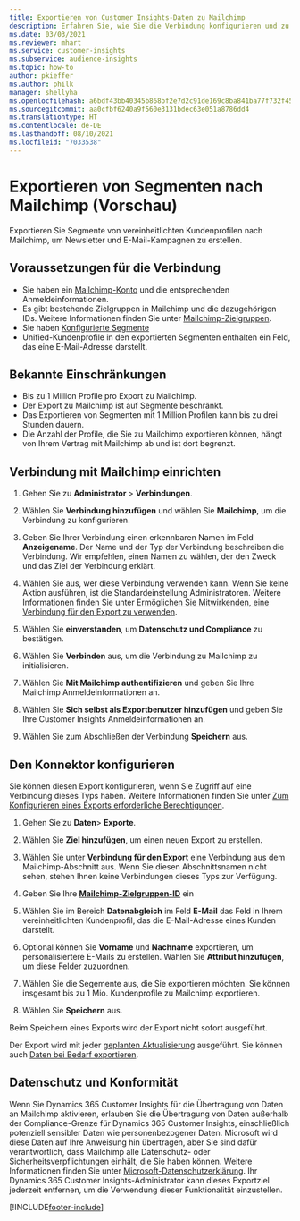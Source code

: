```yaml
---
title: Exportieren von Customer Insights-Daten zu Mailchimp
description: Erfahren Sie, wie Sie die Verbindung konfigurieren und zu Mailchimp exportieren.
ms.date: 03/03/2021
ms.reviewer: mhart
ms.service: customer-insights
ms.subservice: audience-insights
ms.topic: how-to
author: pkieffer
ms.author: philk
manager: shellyha
ms.openlocfilehash: a6bdf43bb40345b868bf2e7d2c91de169c8ba841ba77f732f455f4c4d496a7f5
ms.sourcegitcommit: aa0cfbf6240a9f560e3131bdec63e051a8786dd4
ms.translationtype: HT
ms.contentlocale: de-DE
ms.lasthandoff: 08/10/2021
ms.locfileid: "7033538"
---
```

# <a name="export-segments-to-mailchimp-preview"></a>Exportieren von Segmenten nach Mailchimp (Vorschau)

Exportieren Sie Segmente von vereinheitlichten Kundenprofilen nach Mailchimp, um Newsletter und E-Mail-Kampagnen zu erstellen.

## <a name="prerequisites-for-connection"></a>Voraussetzungen für die Verbindung

-   Sie haben ein [Mailchimp-Konto](https://mailchimp.com/) und die entsprechenden Anmeldeinformationen.
-   Es gibt bestehende Zielgruppen in Mailchimp und die dazugehörigen IDs. Weitere Informationen finden Sie unter [Mailchimp-Zielgruppen](https://mailchimp.com/help/create-audience/).
-   Sie haben [Konfigurierte Segmente](segments.md)
-   Unified-Kundenprofile in den exportierten Segmenten enthalten ein Feld, das eine E-Mail-Adresse darstellt.

## <a name="known-limitations"></a>Bekannte Einschränkungen

- Bis zu 1 Million Profile pro Export zu Mailchimp.
- Der Export zu Mailchimp ist auf Segmente beschränkt.
- Das Exportieren von Segmenten mit 1 Million Profilen kann bis zu drei Stunden dauern. 
- Die Anzahl der Profile, die Sie zu Mailchimp exportieren können, hängt von Ihrem Vertrag mit Mailchimp ab und ist dort begrenzt.

## <a name="set-up-connection-to-mailchimp"></a>Verbindung mit Mailchimp einrichten

1. Gehen Sie zu **Administrator** > **Verbindungen**.

1. Wählen Sie **Verbindung hinzufügen** und wählen Sie **Mailchimp**, um die Verbindung zu konfigurieren.

1. Geben Sie Ihrer Verbindung einen erkennbaren Namen im Feld **Anzeigename**. Der Name und der Typ der Verbindung beschreiben die Verbindung. Wir empfehlen, einen Namen zu wählen, der den Zweck und das Ziel der Verbindung erklärt.

1. Wählen Sie aus, wer diese Verbindung verwenden kann. Wenn Sie keine Aktion ausführen, ist die Standardeinstellung Administratoren. Weitere Informationen finden Sie unter [Ermöglichen Sie Mitwirkenden, eine Verbindung für den Export zu verwenden](connections.md#allow-contributors-to-use-a-connection-for-exports).

1. Wählen Sie **einverstanden**, um **Datenschutz und Compliance** zu bestätigen.

1. Wählen Sie **Verbinden** aus, um die Verbindung zu Mailchimp zu initialisieren.

1. Wählen Sie **Mit Mailchimp authentifizieren** und geben Sie Ihre Mailchimp Anmeldeinformationen an.

1. Wählen Sie **Sich selbst als Exportbenutzer hinzufügen** und geben Sie Ihre Customer Insights Anmeldeinformationen an.

1. Wählen Sie zum Abschließen der Verbindung **Speichern** aus. 

## <a name="configure-the-connector"></a>Den Konnektor konfigurieren

Sie können diesen Export konfigurieren, wenn Sie Zugriff auf eine Verbindung dieses Typs haben. Weitere Informationen finden Sie unter [Zum Konfigurieren eines Exports erforderliche Berechtigungen](export-destinations.md#set-up-a-new-export).

1. Gehen Sie zu **Daten**> **Exporte**.

1. Wählen Sie **Ziel hinzufügen**, um einen neuen Export zu erstellen.

1. Wählen Sie unter **Verbindung für den Export** eine Verbindung aus dem Mailchimp-Abschnitt aus. Wenn Sie diesen Abschnittsnamen nicht sehen, stehen Ihnen keine Verbindungen dieses Typs zur Verfügung.

1. Geben Sie Ihre **[Mailchimp-Zielgruppen-ID](https://mailchimp.com/help/find-audience-id/)** ein

3. Wählen Sie im Bereich **Datenabgleich** im Feld **E-Mail** das Feld in Ihrem vereinheitlichten Kundenprofil, das die E-Mail-Adresse eines Kunden darstellt. 

1. Optional können Sie **Vorname** und **Nachname** exportieren, um personalisiertere E-Mails zu erstellen. Wählen Sie **Attribut hinzufügen**, um diese Felder zuzuordnen.

1. Wählen Sie die Segemente aus, die Sie exportieren möchten. Sie können insgesamt bis zu 1 Mio. Kundenprofile zu Mailchimp exportieren.

1. Wählen Sie **Speichern** aus.

Beim Speichern eines Exports wird der Export nicht sofort ausgeführt.

Der Export wird mit jeder [geplanten Aktualisierung](system.md#schedule-tab) ausgeführt. Sie können auch [Daten bei Bedarf exportieren](export-destinations.md#run-exports-on-demand). 

## <a name="data-privacy-and-compliance"></a>Datenschutz und Konformität

Wenn Sie Dynamics 365 Customer Insights für die Übertragung von Daten an Mailchimp aktivieren, erlauben Sie die Übertragung von Daten außerhalb der Compliance-Grenze für Dynamics 365 Customer Insights, einschließlich potenziell sensibler Daten wie personenbezogener Daten. Microsoft wird diese Daten auf Ihre Anweisung hin übertragen, aber Sie sind dafür verantwortlich, dass Mailchimp alle Datenschutz- oder Sicherheitsverpflichtungen einhält, die Sie haben können. Weitere Informationen finden Sie unter [Microsoft-Datenschutzerklärung](https://go.microsoft.com/fwlink/?linkid=396732).
Ihr Dynamics 365 Customer Insights-Administrator kann dieses Exportziel jederzeit entfernen, um die Verwendung dieser Funktionalität einzustellen.

[!INCLUDE[footer-include](../includes/footer-banner.md)]

